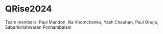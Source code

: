 # QRise2024


Team members: Paul Mandon, Ilia Khomchenko, Yash Chauhan, Paul Onoja, Sabarikirishwaran Ponnambalam
